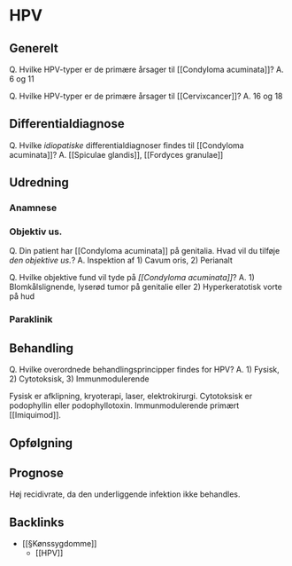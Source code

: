 # HPV
## Generelt
Q. Hvilke HPV-typer er de primære årsager til [[Condyloma acuminata]]?
A. 6 og 11

Q. Hvilke HPV-typer er de primære årsager til [[Cervixcancer]]?
A. 16 og 18

## Differentialdiagnose
Q. Hvilke *idiopatiske* differentialdiagnoser findes til [[Condyloma acuminata]]?
A. [[Spiculae glandis]], [[Fordyces granulae]]

## Udredning
### Anamnese

### Objektiv us.
Q. Din patient har [[Condyloma acuminata]] på genitalia. Hvad vil du tilføje *den objektive us.*? 
A. Inspektion af 1) Cavum oris, 2) Perianalt


Q. Hvilke objektive fund vil tyde på *[[Condyloma acuminata]]*? 
A. 1) Blomkålslignende, lyserød tumor på genitalie eller 2) Hyperkeratotisk vorte på hud


### Paraklinik

## Behandling
Q. Hvilke overordnede behandlingsprincipper findes for HPV?
A. 1) Fysisk, 2) Cytotoksisk, 3) Immunmodulerende

Fysisk er afklipning, kryoterapi, laser, elektrokirurgi. Cytotoksisk er podophyllin eller podophyllotoxin. Immunmodulerende primært [[Imiquimod]].

## Opfølgning


## Prognose
Høj recidivrate, da den underliggende infektion ikke behandles.

## Backlinks
* [[§Kønssygdomme]]
	* [[HPV]]

<!-- #anki/tag/med/Infectious #anki/deck/Medicine #anki/tag/med/GP -->

<!-- {BearID:A876E861-11FB-4B3C-B4DD-175D5FCC6B26-906-0000199FCAD3D6C6} -->
